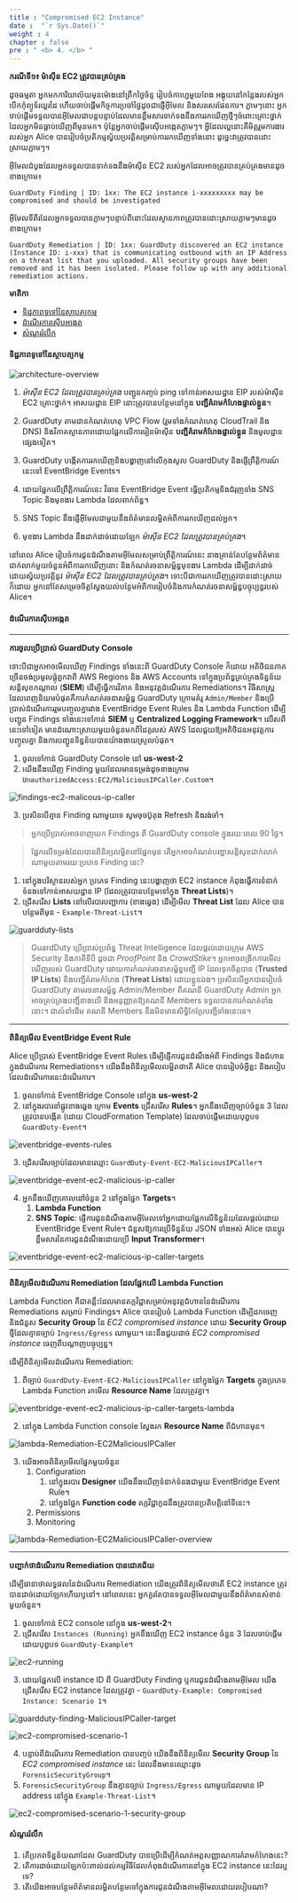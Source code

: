 ```yaml
---
title : "Compromised EC2 Instance"
date :  "`r Sys.Date()`" 
weight : 4
chapter : false
pre : " <b> 4. </b> "
---
```


**ករណីទី១៖ ម៉ាស៊ីន EC2 ត្រូវបានគ្រប់គ្រង**

ដូចធម្មតា អ្នកមកការិយាល័យមុនម៉ោងនៅព្រឹកថ្ងៃច័ន្ទ រៀបចំកាហ្វេមួយពែង អង្គុយនៅកន្លែងរបស់អ្នក បើកកុំព្យូទ័រយួរដៃ ហើយចាប់ផ្តើមកិច្ចការប្រចាំថ្ងៃដូចជាផ្ញើអ៊ីមែល និងសរសេរផែនការ។ ភ្លាមៗនោះ អ្នកចាប់ផ្តើមទទួលបានអ៊ីមែលជាបន្តបន្ទាប់ដែលមានខ្លឹមសារទាក់ទងនឹងការរកឃើញថ្មីៗចំពោះគ្រោះថ្នាក់ដែលអ្នកមិនធ្លាប់ឃើញពីមុនមក។ ប៉ុន្តែអ្នកចាប់ផ្តើមស៊ើបអង្កេតភ្លាមៗ។ អ្វីដែលល្អនោះគឺមិត្តរួមការងាររបស់អ្នក Alice បានរៀបចំប្រតិកម្មស្វ័យប្រវត្តិសម្រាប់ការរកឃើញទាំងនោះ ដូច្នេះវាត្រូវបានដោះស្រាយភ្លាមៗ។

អ៊ីមែលដំបូងដែលអ្នកទទួលបានទាក់ទងនឹងម៉ាស៊ីន EC2 របស់អ្នកដែលអាចត្រូវបានគ្រប់គ្រងមានដូចខាងក្រោម៖

```text
GuardDuty Finding | ID: 1xx: The EC2 instance i-xxxxxxxxx may be compromised and should be investigated
```

អ៊ីមែលទីពីរដែលអ្នកទទួលបានភ្លាមៗបន្ទាប់ពីនោះដែលស្ថានភាពត្រូវបានដោះស្រាយភ្លាមៗមានដូចខាងក្រោម៖

```text
GuardDuty Remediation | ID: 1xx: GuardDuty discovered an EC2 instance (Instance ID: i-xxx) that is communicating outbound with an IP Address on a threat list that you uploaded. All security groups have been removed and it has been isolated. Please follow up with any additional remediation actions.
```

**មាតិកា**
- [ទិដ្ឋភាពទូទៅនៃស្ថាបត្យកម្ម](#ទិដ្ឋភាពទូទៅនៃស្ថាបត្យកម្ម)
- [ដំណើរការស៊ើបអង្កេត](#ដំណើរការស៊ើបអង្កេត)
- [សំណួររំលឹក](#សំណួររំលឹក)

#### ទិដ្ឋភាពទូទៅនៃស្ថាបត្យកម្ម
![architecture-overview](/images/4-architecture-overview.png?featherlight=false&width=60pc)

1. *ម៉ាស៊ីន EC2 ដែលត្រូវបានគ្រប់គ្រង* បញ្ជូនកញ្ចប់ ping ទៅកាន់អាសយដ្ឋាន EIP របស់ម៉ាស៊ីន EC2 គ្រោះថ្នាក់។ អាសយដ្ឋាន EIP នោះត្រូវបានបន្ថែមនៅក្នុង **បញ្ជីគំរាមកំហែងផ្ទាល់ខ្លួន**។

2. GuardDuty តាមដានកំណត់ហេតុ VPC Flow (រួមទាំងកំណត់ហេតុ CloudTrail និង DNS) និងវិភាគស្ថានភាពដោយផ្អែកលើការរៀនម៉ាស៊ីន **បញ្ជីគំរាមកំហែងផ្ទាល់ខ្លួន** និងមូលដ្ឋានផ្សេងទៀត។

3. GuardDuty បង្កើតការរកឃើញនិងបង្ហាញនៅលើកុងសូល GuardDuty និងផ្ញើព្រឹត្តិការណ៍នេះទៅ EventBridge Events។

4. ដោយផ្អែកលើព្រឹត្តិការណ៍នេះ វិធាន EventBridge Event ធ្វើប្រតិកម្មនិងជំរុញទាំង SNS Topic និងមុខងារ Lambda ដែលពាក់ព័ន្ធ។

5. SNS Topic នឹងផ្ញើអ៊ីមែលជាមួយនឹងព័ត៌មានលម្អិតអំពីការរកឃើញដល់អ្នក។

6. មុខងារ Lambda នឹងដាក់ដាច់ដោយឡែក *ម៉ាស៊ីន EC2 ដែលត្រូវបានគ្រប់គ្រង*។

នៅពេល Alice រៀបចំការជូនដំណឹងតាមអ៊ីមែលសម្រាប់ព្រឹត្តិការណ៍នេះ នាងគ្រាន់តែបន្ថែមព័ត៌មានជាក់លាក់មួយចំនួនអំពីការរកឃើញនោះ និងកំណត់រចនាសម្ព័ន្ធមុខងារ Lambda ដើម្បីដាក់ដាច់ដោយស្វ័យប្រវត្តិនូវ *ម៉ាស៊ីន EC2 ដែលត្រូវបានគ្រប់គ្រង*។ ទោះបីជាការរកឃើញត្រូវបានដោះស្រាយក៏ដោយ អ្នកនៅតែសម្រេចចិត្តស្វែងយល់បន្ថែមអំពីការរៀបចំនិងការកំណត់រចនាសម្ព័ន្ធបច្ចុប្បន្នរបស់ Alice។


#### ដំណើរការស៊ើបអង្កេត

---

**ការចូលប្រើប្រាស់ GuardDuty Console**

ទោះបីជាអ្នកអាចមើលឃើញ Findings ទាំងនេះពី GuardDuty Console ក៏ដោយ អតិថិជនភាគច្រើនចង់ប្រមូលផ្តុំពួកវាពី AWS Regions និង AWS Accounts ទៅក្នុងប្រព័ន្ធគ្រប់គ្រងទិន្នន័យសន្តិសុខកណ្តាល (**SIEM**) ដើម្បីធ្វើការវិភាគ និងអនុវត្តដំណើរការ Remediations។ វិធីសាស្រ្តដែលពេញនិយមបំផុតគឺការកំណត់រចនាសម្ព័ន្ធ GuardDuty ក្រោមគំរូ `Admin/Member` និងប្រើប្រាស់ដំណើរការរួមបញ្ចូលគ្នារវាង EventBridge Event Rules និង Lambda Function ដើម្បីបញ្ជូន Findings ទាំងនេះទៅកាន់ **SIEM** ឬ **Centralized Logging Framework**។ លើសពីនេះទៅទៀត មានដំណោះស្រាយមួយចំនួនមកពីដៃគូរបស់ AWS ដែលជួយឱ្យអតិថិជនអនុវត្តការបញ្ចូលគ្នា និងការបញ្ជូនទិន្នន័យបានយ៉ាងងាយស្រួលបំផុត។

1. ចូលទៅកាន់ GuardDuty Console នៅ **us-west-2**
2. យើងនឹងឃើញ Finding មួយដែលមានទម្រង់ដូចខាងក្រោម `UnauthorizedAccess:EC2/MaliciousIPCaller.Custom`។

![findings-ec2-malicous-ip-caller](/images/4-findings-ec2-malicous-ip-caller.png?featherlight=false&width=90pc)

3. ប្រសិនបើគ្មាន Finding ណាមួយទេ សូមចុចប៊ូតុង Refresh និងរង់ចាំ។

> អ្នកប្រើប្រាស់អាចទាញយក Findings ពី GuardDuty console ក្នុងរយៈពេល 90 ថ្ងៃ។

> ផ្អែកលើទម្រង់ដែលបានពិនិត្យលម្អិតនៅផ្នែកមុន តើអ្នកអាចកំណត់បញ្ហាសន្តិសុខជាក់លាក់ណាមួយតាមរយៈប្រភេទ Finding នេះ?

1. នៅក្នុងបរិស្ថានរបស់អ្នក ប្រភេទ Finding នេះបង្ហាញថា EC2 instance កំពុងធ្វើការទំនាក់ទំនងទៅកាន់អាសយដ្ឋាន IP (ដែលត្រូវបានបន្ថែមទៅក្នុង **Threat Lists**)។
2. ជ្រើសរើស **Lists** នៅលើរបារបញ្ជាការ (ខាងឆ្វេង) ដើម្បីមើល **Threat List** ដែល Alice បានបន្ថែមពីមុន - `Example-Threat-List`។

![guardduty-lists](/images/4-guardduty-lists.png?featherlight=false&width=90pc)

> GuardDuty ប្រើប្រាស់ប្រព័ន្ធ Threat Intelligence ដែលផ្តល់ដោយក្រុម AWS Security និងភាគីទីបី ដូចជា *ProofPoint* និង *CrowdStike*។ អ្នកអាចពង្រីកការមើលឃើញរបស់ GuardDuty ដោយការកំណត់រចនាសម្ព័ន្ធបញ្ជី IP ដែលទុកចិត្តបាន (**Trusted IP Lists**) និងបញ្ជីគំរាមកំហែង (**Threat Lists**) ដោយខ្លួនឯង។ ប្រសិនបើអ្នកបានរៀបចំ GuardDuty តាមរចនាសម្ព័ន្ធ Admin/Member ពីគណនី GuardDuty Admin អ្នកអាចគ្រប់គ្រងបញ្ជីខាងលើ និងអនុញ្ញាតឱ្យគណនី Members ទទួលបានការកំណត់ទាំងនោះ។ ជាលំនាំដើម គណនី Members នឹងមិនមានសិទ្ធិកែប្រែបញ្ជីទាំងនេះទេ។

---

**ពិនិត្យមើល EventBridge Event Rule**

Alice ប្រើប្រាស់ EventBridge Event Rules ដើម្បីផ្ញើការជូនដំណឹងអំពី Findings និងជំហានក្នុងដំណើរការ Remediations។ យើងនឹងពិនិត្យមើលលម្អិតថាតើ Alice បានរៀបចំអ្វីខ្លះ និងរបៀបដែលដំណើរការនេះដំណើរការ។

1. ចូលទៅកាន់ EventBridge Console នៅក្នុង **us-west-2**
2. នៅក្នុងរបារនាំផ្លូវខាងឆ្វេង ក្រោម **Events** ជ្រើសរើស **Rules**។ អ្នកនឹងឃើញច្បាប់ចំនួន 3 ដែលត្រូវបានបង្កើត (ដោយ CloudFormation Template) ដែលចាប់ផ្តើមដោយបុព្វបទ `GuardDuty-Event`។

![eventbridge-events-rules](/images/4-eventbridge-events-rules.png?featherlight=false&width=90pc)

3. ជ្រើសរើសច្បាប់ដែលមានឈ្មោះ `GuardDuty-Event-EC2-MaliciousIPCaller`។

![eventbridge-event-ec2-malicious-ip-caller](/images/4-eventbridge-event-ec2-malicious-ip-caller.png?featherlight=false&width=90pc)

4. អ្នកនឹងឃើញគោលដៅចំនួន 2 នៅក្នុងផ្នែក **Targets**។
   1. **Lambda Function**
   2. **SNS Topic**: ផ្ញើការជូនដំណឹងតាមអ៊ីមែលទៅអ្នកដោយផ្អែកលើទិន្នន័យដែលផ្តល់ដោយ EventBridge Event Rule។ ជំនួសឱ្យការប្រើទិន្នន័យ JSON ទាំងអស់ Alice បានប្តូរខ្លឹមសារនៃការជូនដំណឹងដោយប្រើ **Input Transformer**។

![eventbridge-event-ec2-malicious-ip-caller-targets](/images/4-eventbridge-event-ec2-malicious-ip-caller-targets.png?featherlight=false&width=90pc)

---

**ពិនិត្យមើលដំណើរការ Remediation ដែលផ្អែកលើ Lambda Function**

Lambda Function គឺជាគន្លឹះដែលមានតក្កវិជ្ជាសម្រាប់អនុវត្តជំហាននៃដំណើរការ Remediations សម្រាប់ Findings។ Alice បានរៀបចំ Lambda Function ដើម្បីដកចេញ និងជំនួស **Security Group** នៃ *EC2 compromised instance* ដោយ **Security Group** ថ្មីដែលគ្មានច្បាប់ `Ingress/Egress` ណាមួយ។ នេះនឹងជួយដាច់ *EC2 compromised instance* ចេញពីបណ្តាញបច្ចុប្បន្ន។

ដើម្បីពិនិត្យមើលដំណើរការ Remediation:
1. ពីច្បាប់ `GuardDuty-Event-EC2-MaliciousIPCaller` នៅក្នុងផ្នែក **Targets** ក្នុងប្រភេទ Lambda Function រកមើល **Resource Name** ដែលត្រូវគ្នា។

![eventbridge-event-ec2-malicious-ip-caller-targets-lambda](/images/4-eventbridge-event-ec2-malicious-ip-caller-targets-lambda.png?featherlight=false&width=90pc)

2. នៅក្នុង Lambda Function console ស្វែងរក **Resource Name** ពីជំហានមុន។

![lambda-Remediation-EC2MaliciousIPCaller](/images/4-lambda-Remediation-EC2MaliciousIPCaller.png?featherlight=false&width=90pc)

3. យើងអាចពិនិត្យមើលផ្នែកមួយចំនួន
   1. Configuration
      1. នៅក្នុងរបារ **Designer** យើងនឹងឃើញទំនាក់ទំនងជាមួយ EventBridge Event Rule។
      2. នៅក្នុងផ្នែក **Function code** តក្កវិជ្ជាកូដនឹងត្រូវបានប្រតិបត្តិនៅទីនេះ។
   2. Permissions
   3. Monitoring

![lambda-Remediation-EC2MaliciousIPCaller-overview](/images/4-lambda-Remediation-EC2MaliciousIPCaller-overview.png?featherlight=false&width=90pc)

---

**បញ្ជាក់ថាដំណើរការ Remediation បានជោគជ័យ**

ដើម្បីធានាថាលទ្ធផលនៃដំណើរការ Remediation យើងត្រូវពិនិត្យមើលថាតើ EC2 instance ត្រូវបានដាច់ដោយឡែកហើយឬនៅ។ នៅពេលនេះ អ្នកគួរតែបានទទួលអ៊ីមែលជាមួយនឹងព័ត៌មានសំខាន់មួយចំនួន។

1. ចូលទៅកាន់ EC2 console នៅក្នុង **us-west-2**។
2. ជ្រើសរើស `Instances (Running)` អ្នកនឹងឃើញ EC2 instance ចំនួន 3 ដែលចាប់ផ្តើមដោយបុព្វបទ `GuardDuty-Example`។

![ec2-running](/images/4-ec2-running.png?width=90pc)

3. ដោយផ្អែកលើ instance ID ពី GuardDuty Finding ឬការជូនដំណឹងតាមអ៊ីមែល យើងជ្រើសរើស EC2 instance ដែលត្រូវគ្នា - `GuardDuty-Example: Compromised Instance: Scenario 1`។

![guardduty-finding-MaliciousIPCaller-target](/images/4-guardduty-finding-MaliciousIPCaller-target.png?featherlight=false&width=90pc)

![ec2-compromised-scenario-1](/images/4-ec2-compromised-scenario-1.png?featherlight=false&width=90pc)

4. បន្ទាប់ពីដំណើរការ Remediation បានបញ្ចប់ យើងនឹងពិនិត្យមើល **Security Group** នៃ *EC2 compromised instance* នេះ ដែលនឹងមានឈ្មោះដូច `ForensicSecurityGroup`។
5. `ForensicSecurityGroup` នឹងគ្មានច្បាប់ `Ingress/Egress` ណាមួយដែលមាន IP address នៅក្នុង `Example-Threat-List`។

![ec2-compromised-scenario-1-security-group](/images/4-ec2-compromised-scenario-1-security-group.png?featherlight=false&width=90pc)

#### សំណួររំលឹក
1. តើប្រភពទិន្នន័យណាដែល GuardDuty បានប្រើដើម្បីកំណត់អត្តសញ្ញាណការគំរាមកំហែងនេះ?
2. តើការដាច់ដោយឡែកប៉ះពាល់ដល់កម្មវិធីដែលកំពុងដំណើរការនៅក្នុង EC2 instance នេះដែរឬទេ?
3. តើយើងអាចបន្ថែមព័ត៌មានលម្អិតបន្ថែមទៅក្នុងការជូនដំណឹងតាមអ៊ីមែលដោយរបៀបណា?